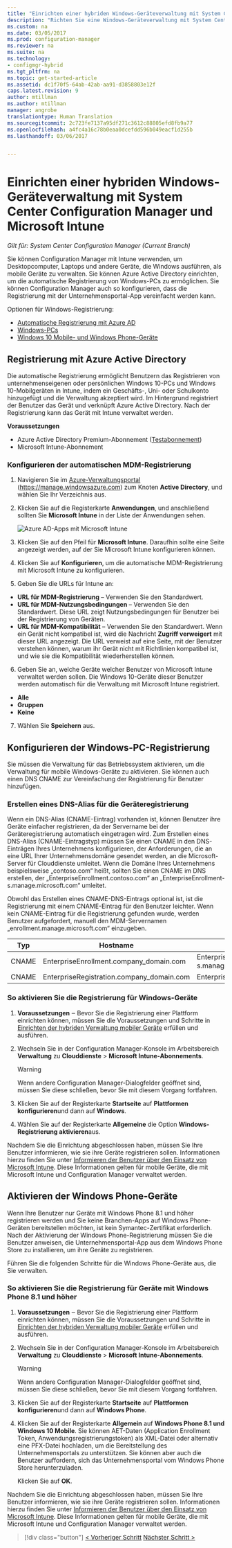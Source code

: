 ```yaml
---
title: "Einrichten einer hybriden Windows-Geräteverwaltung mit System Center Configuration Manager und Microsoft Intune | Microsoft-Dokumentation"
description: "Richten Sie eine Windows-Geräteverwaltung mit System Center Configuration Manager und Microsoft Intune ein."
ms.custom: na
ms.date: 03/05/2017
ms.prod: configuration-manager
ms.reviewer: na
ms.suite: na
ms.technology:
- configmgr-hybrid
ms.tgt_pltfrm: na
ms.topic: get-started-article
ms.assetid: dc1f70f5-64ab-42ab-aa91-d3858803e12f
caps.latest.revision: 9
author: mtillman
ms.author: mtillman
manager: angrobe
translationtype: Human Translation
ms.sourcegitcommit: 2c723fe7137a95df271c3612c88805efd8fb9a77
ms.openlocfilehash: a4fc4a16c78b0eaa0dcefdd596b049eacf1d255b
ms.lasthandoff: 03/06/2017


---
```

# <a name="set-up-windows-hybrid-device-management-with-system-center-configuration-manager-and-microsoft-intune"></a>Einrichten einer hybriden Windows-Geräteverwaltung mit System Center Configuration Manager und Microsoft Intune

*Gilt für: System Center Configuration Manager (Current Branch)*

Sie können Configuration Manager mit Intune verwenden, um Desktopcomputer, Laptops und andere Geräte, die Windows ausführen, als mobile Geräte zu verwalten. Sie können Azure Active Directory einrichten, um die automatische Registrierung von Windows-PCs zu ermöglichen. Sie können Configuration Manager auch so konfigurieren, dass die Registrierung mit der Unternehmensportal-App vereinfacht werden kann.


Optionen für Windows-Registrierung:

- [Automatische Registrierung mit Azure AD](#azure-active-directory-enrollment)
- [Windows-PCs](#configure-windows-pc-enrollment)
- [Windows 10 Mobile- und Windows Phone-Geräte](#enable-windows-phone-devices)

## <a name="azure-active-directory-enrollment"></a>Registrierung mit Azure Active Directory

Die automatische Registrierung ermöglicht Benutzern das Registrieren von unternehmenseigenen oder persönlichen Windows 10-PCs und Windows 10-Mobilgeräten in Intune, indem ein Geschäfts-, Uni- oder Schulkonto hinzugefügt und die Verwaltung akzeptiert wird. Im Hintergrund registriert der Benutzer das Gerät und verknüpft Azure Active Directory. Nach der Registrierung kann das Gerät mit Intune verwaltet werden.

**Voraussetzungen**
- Azure Active Directory Premium-Abonnement ([Testabonnement](http://go.microsoft.com/fwlink/?LinkID=816845))
- Microsoft Intune-Abonnement


### <a name="configure-automatic-mdm-enrollment"></a>Konfigurieren der automatischen MDM-Registrierung

1. Navigieren Sie im [Azure-Verwaltungsportal](https://manage.windowsazure.com) (https://manage.windowsazure.com) zum Knoten **Active Directory**, und wählen Sie Ihr Verzeichnis aus.

2. Klicken Sie auf die Registerkarte **Anwendungen**, und anschließend sollten Sie **Microsoft Intune** in der Liste der Anwendungen sehen.

    ![Azure AD-Apps mit Microsoft Intune](../media/aad-intune-app.png)

3. Klicken Sie auf den Pfeil für **Microsoft Intune**. Daraufhin sollte eine Seite angezeigt werden, auf der Sie Microsoft Intune konfigurieren können.

4. Klicken Sie auf **Konfigurieren**, um die automatische MDM-Registrierung mit Microsoft Intune zu konfigurieren.

5. Geben Sie die URLs für Intune an:

  - **URL für MDM-Registrierung** – Verwenden Sie den Standardwert.
  - **URL für MDM-Nutzungsbedingungen** – Verwenden Sie den Standardwert. Diese URL zeigt Nutzungsbedingungen für Benutzer bei der Registrierung von Geräten.
  - **URL für MDM-Kompatibilität** – Verwenden Sie den Standardwert. Wenn ein Gerät nicht kompatibel ist, wird die Nachricht **Zugriff verweigert** mit dieser URL angezeigt. Die URL verweist auf eine Seite, mit der Benutzer verstehen können, warum ihr Gerät nicht mit Richtlinien kompatibel ist, und wie sie die Kompatibilität wiederherstellen können.

6.  Geben Sie an, welche Geräte welcher Benutzer von Microsoft Intune verwaltet werden sollen. Die Windows 10-Geräte dieser Benutzer werden automatisch für die Verwaltung mit Microsoft Intune registriert.

  - **Alle**
  - **Gruppen**
  - **Keine**

7. Wählen Sie **Speichern** aus.

## <a name="configure-windows-pc-enrollment"></a>Konfigurieren der Windows-PC-Registrierung
 Sie müssen die Verwaltung für das Betriebssystem aktivieren, um die Verwaltung für mobile Windows-Geräte zu aktivieren.  Sie können auch einen DNS CNAME zur Vereinfachung der Registrierung für Benutzer hinzufügen.

### <a name="create-dns-alias-for-device-enrollment"></a>Erstellen eines DNS-Alias für die Geräteregistrierung  
 Wenn ein DNS-Alias (CNAME-Eintrag) vorhanden ist, können Benutzer ihre Geräte einfacher registrieren, da der Servername bei der Geräteregistrierung automatisch eingetragen wird. Zum Erstellen eines DNS-Alias (CNAME-Eintragstyp) müssen Sie einen CNAME in den DNS-Einträgen Ihres Unternehmens konfigurieren, der Anforderungen, die an eine URL Ihrer Unternehmensdomäne gesendet werden, an die Microsoft-Server für Clouddienste umleitet.  Wenn die Domäne Ihres Unternehmens beispielsweise „contoso.com“ heißt, sollten Sie einen CNAME im DNS erstellen, der „EnterpriseEnrollment.contoso.com“ an „EnterpriseEnrollment-s.manage.microsoft.com“ umleitet.  

 Obwohl das Erstellen eines CNAME-DNS-Eintrags optional ist, ist die Registrierung mit einem CNAME-Eintrag für den Benutzer leichter. Wenn kein CNAME-Eintrag für die Registrierung gefunden wurde, werden Benutzer aufgefordert, manuell den MDM-Servernamen „enrollment.manage.microsoft.com“ einzugeben.

|Typ|Hostname|Verweist auf|  
|----------|---------------|---------------|  
|CNAME|EnterpriseEnrollment.company_domain.com|EnterpriseEnrollment-s.manage.microsoft.com|  
|CNAME|EnterpriseRegistration.company_domain.com|EnterpriseRegistration.windows.net|  
### <a name="to-enable-enrollment-for-windows-devices"></a>So aktivieren Sie die Registrierung für Windows-Geräte  

1.  **Voraussetzungen** ‒ Bevor Sie die Registrierung einer Plattform einrichten können, müssen Sie die Voraussetzungen und Schritte in [Einrichten der hybriden Verwaltung mobiler Geräte](setup-hybrid-mdm.md) erfüllen und ausführen.  

2.  Wechseln Sie in der Configuration Manager-Konsole im Arbeitsbereich **Verwaltung** zu **Clouddienste** > **Microsoft Intune-Abonnements**.  

    > [!WARNING]  
    >  Wenn andere Configuration Manager-Dialogfelder geöffnet sind, müssen Sie diese schließen, bevor Sie mit diesem Vorgang fortfahren.  

3.  Klicken Sie auf der Registerkarte **Startseite** auf **Plattformen konfigurieren**und dann auf **Windows**.  

4.  Wählen Sie auf der Registerkarte **Allgemeine** die Option **Windows-Registrierung aktivieren**aus.  

 Nachdem Sie die Einrichtung abgeschlossen haben, müssen Sie Ihre Benutzer informieren, wie sie ihre Geräte registrieren sollen. Informationen hierzu finden Sie unter [Informieren der Benutzer über den Einsatz von Microsoft Intune](https://docs.microsoft.com/intune/deploy-use/what-to-tell-your-end-users-about-using-microsoft-intune). Diese Informationen gelten für mobile Geräte, die mit Microsoft Intune und Configuration Manager verwaltet werden.

## <a name="enable-windows-phone-devices"></a>Aktivieren der Windows Phone-Geräte  
  Wenn Ihre Benutzer nur Geräte mit Windows Phone 8.1 und höher registrieren werden und Sie keine Branchen-Apps auf Windows Phone-Geräten bereitstellen möchten, ist kein Symantec-Zertifikat erforderlich. Nach der Aktivierung der Windows Phone-Registrierung müssen Sie die Benutzer anweisen, die Unternehmensportal-App aus dem Windows Phone Store zu installieren, um ihre Geräte zu registrieren.  

  Führen Sie die folgenden Schritte für die Windows Phone-Geräte aus, die Sie verwalten.  

### <a name="to-enable-enrollment-for-windows-phone-81-and-later-devices"></a>So aktivieren Sie die Registrierung für Geräte mit Windows Phone 8.1 und höher  

 1.  **Voraussetzungen** ‒ Bevor Sie die Registrierung einer Plattform einrichten können, müssen Sie die Voraussetzungen und Schritte in [Einrichten der hybriden Verwaltung mobiler Geräte](setup-hybrid-mdm.md) erfüllen und ausführen.  

 2.  Wechseln Sie in der Configuration Manager-Konsole im Arbeitsbereich **Verwaltung** zu **Clouddienste** > **Microsoft Intune-Abonnements**.  

     > [!WARNING]  
     >  Wenn andere Configuration Manager-Dialogfelder geöffnet sind, müssen Sie diese schließen, bevor Sie mit diesem Vorgang fortfahren.  

 3.  Klicken Sie auf der Registerkarte **Startseite** auf **Plattformen konfigurieren**und dann auf **Windows Phone**.  

 4.  Klicken Sie auf der Registerkarte **Allgemein** auf  **Windows Phone 8.1 und Windows 10 Mobile**. Sie können AET-Daten (Application Enrollment Token, Anwendungsregistrierungstoken) als XML-Datei oder alternativ eine PFX-Datei hochladen, um die Bereitstellung des Unternehmensportals zu unterstützen. Sie können aber auch die Benutzer auffordern, sich das Unternehmensportal vom Windows Phone Store herunterzuladen.  

      Klicken Sie auf **OK**.  

  Nachdem Sie die Einrichtung abgeschlossen haben, müssen Sie Ihre Benutzer informieren, wie sie ihre Geräte registrieren sollen. Informationen hierzu finden Sie unter [Informieren der Benutzer über den Einsatz von Microsoft Intune](https://docs.microsoft.com/intune/deploy-use/what-to-tell-your-end-users-about-using-microsoft-intune). Diese Informationen gelten für mobile Geräte, die mit Microsoft Intune und Configuration Manager verwaltet werden.  

  > [!div class="button"]
  [< Vorheriger Schritt](create-service-connection-point.md) [Nächster Schritt >](set-up-additional-management.md)

